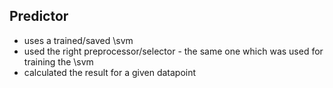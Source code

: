 Predictor
---

- uses a trained/saved \svm
- used the right preprocessor/selector - the same one which was used for training the \svm
- calculated the result for a given datapoint